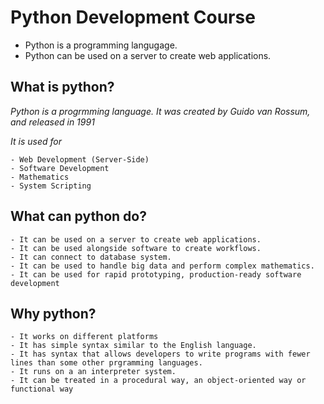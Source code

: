 # Python Development Course

- Python is a programming langugage.
- Python can be used on a server to create web applications.

## What is python?

*Python is a progrmming language. It was created by Guido van Rossum, and released in 1991*

*It is used for*
    
    - Web Development (Server-Side)
    - Software Development
    - Mathematics
    - System Scripting

## What can python do?

    - It can be used on a server to create web applications.
    - It can be used alongside software to create workflows.
    - It can connect to database system.
    - It can be used to handle big data and perform complex mathematics.
    - It can be used for rapid prototyping, production-ready software development

## Why python?

    - It works on different platforms
    - It has simple syntax similar to the English language.
    - It has syntax that allows developers to write programs with fewer lines than some other prgramming languages.
    - It runs on a an interpreter system.
    - It can be treated in a procedural way, an object-oriented way or functional way
